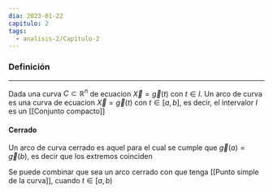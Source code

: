 ```yaml
---
dia: 2023-01-22
capitulo: 2
tags:
  - analisis-2/Capitulo-2
---
```

### Definición
---
Dada una curva $C \subset \mathbb{R}^n$ de ecuacion $\vec{X} = \vec{g}(t)$ con $t \in I$. Un arco de curva es una curva de ecuacion $\vec{X} = \vec{g}(t)$ con $t \in [a, b]$,  es decir, el intervalor $I$ es un [[Conjunto compacto]]

#### Cerrado
Un arco de curva cerrado es aquel para el cual se cumple que $\vec{g}(a)=\vec{g}(b)$, es decir que los extremos coinciden

Se puede combinar que sea un arco cerrado con que tenga [[Punto simple de la curva]], cuando $t \in [a, b)$